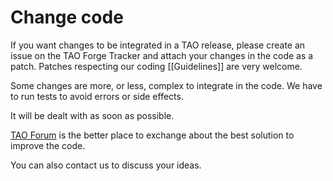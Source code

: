 <!--
parent:
    title: Developer_Guide
author:
    - 'Thomas Garrard'
created_at: '2010-12-02 16:11:40'
updated_at: '2014-05-26 10:26:02'
tags:
    - 'Developer Guide'
-->

Change code
===========

If you want changes to be integrated in a TAO release, please create an issue on the TAO Forge Tracker and attach your changes in the code as a patch. Patches respecting our coding [[Guidelines]] are very welcome.<br/>

Some changes are more, or less, complex to integrate in the code. We have to run tests to avoid errors or side effects.<br/>

It will be dealt with as soon as possible.

[TAO Forum](http://forge.taotesting.com/projects/tao/boards) is the better place to exchange about the best solution to improve the code.<br/>

You can also contact us to discuss your ideas.

